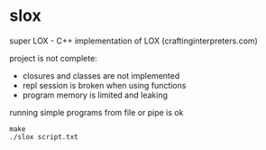 # slox
super LOX - C++ implementation of LOX (craftinginterpreters.com)

project is not complete:
* closures and classes are not implemented
* repl session is broken when using functions
* program memory is limited and leaking

running simple programs from file or pipe is ok

```
make
./slox script.txt
```
